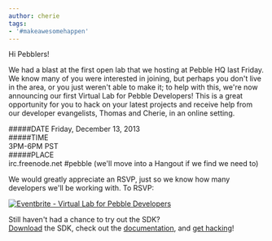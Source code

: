 ```yaml
---
author: cherie
tags:
- '#makeawesomehappen'
---
```


Hi Pebblers!

We had a blast at the first open lab that we hosting at Pebble HQ last Friday. We know many of you were interested in joining, but perhaps you don't live in the area, or you just weren't able to make it; to help with this, we're now announcing our first Virtual Lab for Pebble Developers! This is a great opportunity for you to hack on your latest projects and receive help from our developer evangelists, Thomas and Cherie, in an online setting.



#####DATE
Friday, December 13, 2013  
#####TIME  
3PM-6PM PST  
#####PLACE  
irc.freenode.net #pebble (we'll move into a Hangout if we find we need to)  

We would greatly appreciate an RSVP, just so we know how many developers we'll be working with. To RSVP:

[![Eventbrite - Virtual Lab for Pebble Developers](http://www.eventbrite.com/custombutton?eid=9635216191)](http://www.eventbrite.com/event/9635216191?ref=ebtnebregn) 

Still haven't had a chance to try out the SDK?  
[Download](/sdk/) the SDK, check out the [documentation](/guides/), and [get hacking](/getting-started/)!
